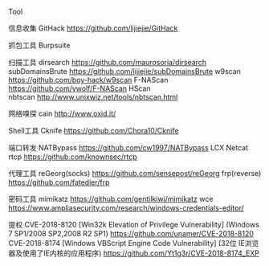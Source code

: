 Tool

信息收集
    GitHack             https://github.com/lijiejie/GitHack

抓包工具
    Burpsuite

扫描工具
    dirsearch           https://github.com/maurosoria/dirsearch
    subDomainsBrute     https://github.com/lijiejie/subDomainsBrute
    w9scan              https://github.com/boy-hack/w9scan
    F-NAScan            https://github.com/ywolf/F-NAScan
    HScan               
    nbtscan             http://www.unixwiz.net/tools/nbtscan.html

网络嗅探
    cain                http://www.oxid.it/
    
Shell工具
    Cknife              https://github.com/Chora10/Cknife

端口转发
    NATBypass           https://github.com/cw1997/NATBypass
    LCX
    Netcat
    rtcp                https://github.com/knownsec/rtcp

代理工具
    reGeorg(socks)      https://github.com/sensepost/reGeorg
    frp(reverse)        https://github.com/fatedier/frp

密码工具
    mimikatz            https://github.com/gentilkiwi/mimikatz
    wce                 https://www.ampliasecurity.com/research/windows-credentials-editor/


提权
	CVE-2018-8120 [Win32k Elevation of Privilege Vulnerability] (Windows 7 SP1/2008 SP2,2008 R2 SP1)
		https://github.com/unamer/CVE-2018-8120
	CVE-2018-8174 [Windows VBScript Engine Code Vulnerability] (32位 IE浏览器及使用了IE内核的应用程序)
		https://github.com/Yt1g3r/CVE-2018-8174_EXP